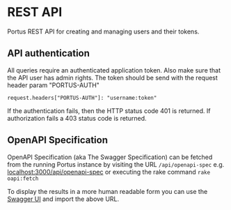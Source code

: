 # REST API

Portus REST API for creating and managing users and their tokens.

## API authentication

All queries require an authenticated application token.
Also make sure that the API user has admin rights.
The token should be send with the request header param "PORTUS-AUTH"

```
request.headers["PORTUS-AUTH"]: "username:token"
```
If the authentication fails, then the HTTP status code 401 is returned. If authorization fails a 403 status code is returned.


## OpenAPI Specification

OpenAPI Specification (aka The Swagger Specification) can be fetched from the running Portus instance by visiting the URL `/api/openapi-spec` e.g.
[localhost:3000/api/openapi-spec](http://localhost:3000/api/openapi-spec) or executing the rake command `rake oapi:fetch`

To display the results in a more human readable form you can use the [Swagger UI](http://petstore.swagger.io/) and import the above URL.

